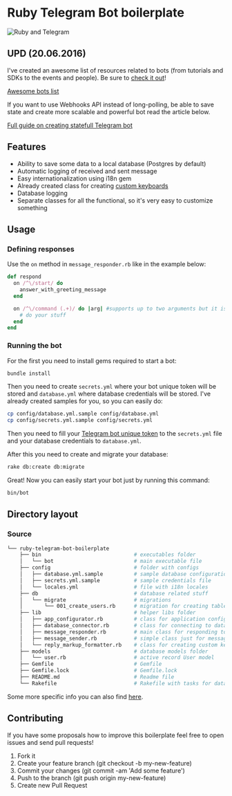# Ruby Telegram Bot boilerplate
![Ruby and Telegram](https://hsto.org/files/914/1c2/d17/9141c2d17d074b8d8758a955f7fd575a.png)

## UPD (20.06.2016)
I've created an awesome list of resources related to bots (from tutorials and SDKs to the events and people). Be sure to [check it out](https://github.com/BotCube/awesome-bots)!

[Awesome bots list](https://github.com/BotCube/awesome-bots)

If you want to use Webhooks API instead of long-polling, be able to save state and create more scalable and powerful bot read the article below.

[Full guide on creating statefull Telegram bot](https://botcube.co/blog/2017/02/04/full-guide-on-creating-telegram-bot-with-rails.html)

## Features
* Ability to save some data to a local database (Postgres by default)
* Automatic logging of received and sent message
* Easy internationalization using i18n gem
* Already created class for creating [custom keyboards](https://core.telegram.org/bots#keyboards)
* Database logging
* Separate classes for all the functional, so it's very easy to customize something

## Usage

### Defining responses

Use the `on` method in `message_responder.rb` like in the example below:

```ruby
def respond
  on /^\/start/ do
    answer_with_greeting_message
  end

  on /^\/command (.+)/ do |arg| #supports up to two arguments but it is easily extendable
    # do your stuff
  end
end
```

### Running the bot
For the first you need to install gems required to start a bot:

```sh
bundle install
```

Then you need to create `secrets.yml` where your bot unique token will be stored and `database.yml` where database credentials will be stored. I've already created samples for you, so you can easily do:

```sh
cp config/database.yml.sample config/database.yml
cp config/secrets.yml.sample config/secrets.yml
```

Then you need to fill your [Telegram bot unique token](https://core.telegram.org/bots#botfather) to the `secrets.yml` file and your database credentials to `database.yml`.

After this you need to create and migrate your database:

```sh
rake db:create db:migrate
```

Great! Now you can easily start your bot just by running this command:

```sh
bin/bot
```

## Directory layout

### Source

```sh
└── ruby-telegram-bot-boilerplate
    ├── bin                              # executables folder
    │   └── bot                          # main executable file
    ├── config                           # folder with configs
    │   ├── database.yml.sample          # sample database configuration
    │   ├── secrets.yml.sample           # sample credentials file
    │   └── locales.yml                  # file with i18n locales
    ├── db                               # database related stuff
    │   └── migrate                      # migrations
    │       └── 001_create_users.rb      # migration for creating table 'users'
    ├── lib                              # helper libs folder
    │   ├── app_configurator.rb          # class for application configuration
    │   ├── database_connector.rb        # class for connecting to database
    │   ├── message_responder.rb         # main class for responding to message
    │   ├── message_sender.rb            # simple class just for message sending
    │   └── reply_markup_formatter.rb    # class for creating custom keyboards
    ├── models                           # database models folder
    │   └── user.rb                      # active record User model
    ├── Gemfile                          # Gemfile
    ├── Gemfile.lock                     # Gemfile.lock
    ├── README.md                        # Readme file
    └── Rakefile                         # Rakefile with tasks for database management
```

Some more specific info you can also find [here](https://github.com/atipugin/telegram-bot-ruby).

## Contributing

If you have some proposals how to improve this boilerplate feel free to open issues and send pull requests!

1. Fork it
2. Create your feature branch (git checkout -b my-new-feature)
3. Commit your changes (git commit -am 'Add some feature')
4. Push to the branch (git push origin my-new-feature)
5. Create new Pull Request
